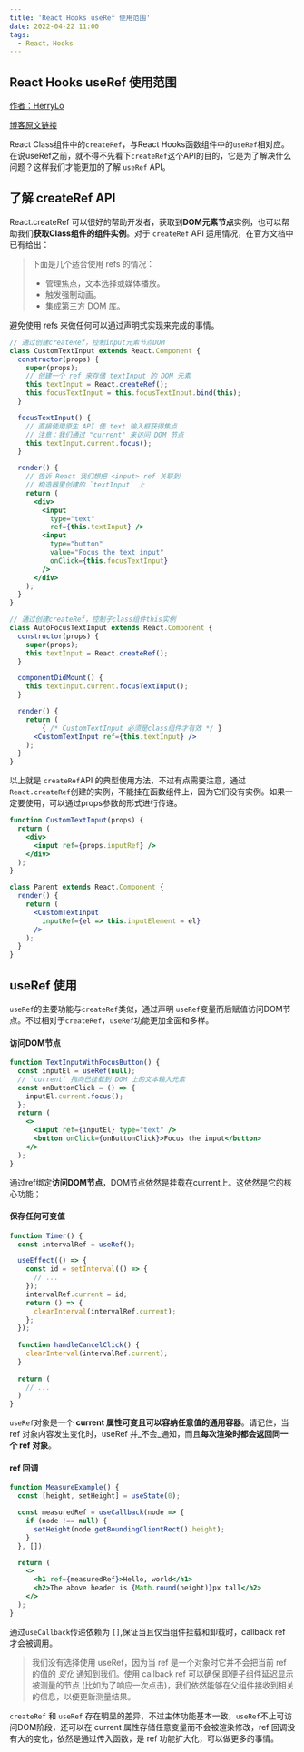 ```yaml
---
title: 'React Hooks useRef 使用范围'
date: 2022-04-22 11:00
tags: 
  - React，Hooks
---
```


## React Hooks useRef 使用范围

[作者：HerryLo](https://github.com/HerryLo)

[博客原文链接](https://github.com/AttemptWeb/Record/issues/33)

React Class组件中的`createRef`，与React Hooks函数组件中的`useRef`相对应。在说useRef之前，就不得不先看下`createRef`这个API的目的，它是为了解决什么问题？这样我们才能更加的了解 `useRef` API。
<a name="kO4WA"></a>
## 了解 createRef API
React.createRef 可以很好的帮助开发者，获取到**DOM元素节点**实例，也可以帮助我们**获取Class组件的组件实例**。对于 `createRef` API 适用情况，在官方文档中已有给出：

> 下面是几个适合使用 refs 的情况：
> - 管理焦点，文本选择或媒体播放。
> - 触发强制动画。
> - 集成第三方 DOM 库。
> 
避免使用 refs 来做任何可以通过声明式实现来完成的事情。

```jsx
// 通过创建createRef，控制input元素节点DOM
class CustomTextInput extends React.Component {
  constructor(props) {
    super(props);
    // 创建一个 ref 来存储 textInput 的 DOM 元素
    this.textInput = React.createRef();
    this.focusTextInput = this.focusTextInput.bind(this);
  }

  focusTextInput() {
    // 直接使用原生 API 使 text 输入框获得焦点
    // 注意：我们通过 "current" 来访问 DOM 节点
    this.textInput.current.focus();
  }

  render() {
    // 告诉 React 我们想把 <input> ref 关联到
    // 构造器里创建的 `textInput` 上
    return (
      <div>
        <input
          type="text"
          ref={this.textInput} />
        <input
          type="button"
          value="Focus the text input"
          onClick={this.focusTextInput}
        />
      </div>
    );
  }
}

// 通过创建createRef，控制子class组件this实例
class AutoFocusTextInput extends React.Component {
  constructor(props) {
    super(props);
    this.textInput = React.createRef();
  }

  componentDidMount() {
    this.textInput.current.focusTextInput();
  }

  render() {
    return (
        { /* CustomTextInput 必须是class组件才有效 */ }
      <CustomTextInput ref={this.textInput} />
    );
  }
}
```
以上就是 `createRef`API 的典型使用方法，不过有点需要注意，通过`React.createRef`创建的实例，不能挂在函数组件上，因为它们没有实例。如果一定要使用，可以通过props参数的形式进行传递。
```jsx
function CustomTextInput(props) {
  return (
    <div>
      <input ref={props.inputRef} />
    </div>
  );
}

class Parent extends React.Component {
  render() {
    return (
      <CustomTextInput
        inputRef={el => this.inputElement = el}
      />
    );
  }
}
```
<a name="cg1hs"></a>
## useRef 使用
`useRef`的主要功能与`createRef`类似，通过声明 `useRef`变量而后赋值访问DOM节点。不过相对于`createRef`，`useRef`功能更加全面和多样。

<a name="j6vLd"></a>
#### **访问DOM节点**
```jsx
function TextInputWithFocusButton() {
  const inputEl = useRef(null);
  // `current` 指向已挂载到 DOM 上的文本输入元素
  const onButtonClick = () => {
    inputEl.current.focus();
  };
  return (
    <>
      <input ref={inputEl} type="text" />
      <button onClick={onButtonClick}>Focus the input</button>
    </>
  );
}
```
通过ref绑定**访问DOM节点**，DOM节点依然是挂载在current上。这依然是它的核心功能；

<a name="vFY4O"></a>
#### 保存任何可变值
```jsx
function Timer() {
  const intervalRef = useRef();

  useEffect(() => {
    const id = setInterval(() => {
      // ...
    });
    intervalRef.current = id;
    return () => {
      clearInterval(intervalRef.current);
    };
  });
  
  function handleCancelClick() {
    clearInterval(intervalRef.current);
  }
  
  return (
  	// ...
  )
}
```
`useRef`对象是一个 **current 属性可变且可以容纳任意值的通用容器**。请记住，当 ref 对象内容发生变化时，useRef 并_不会_通知，而且**每次渲染时都会返回同一个 ref 对象**。

<a name="Mg1xA"></a>
#### ref 回调
```jsx
function MeasureExample() {
  const [height, setHeight] = useState(0);

  const measuredRef = useCallback(node => {
    if (node !== null) {
      setHeight(node.getBoundingClientRect().height);
    }
  }, []);

  return (
    <>
      <h1 ref={measuredRef}>Hello, world</h1>
      <h2>The above header is {Math.round(height)}px tall</h2>
    </>
  );
}
```
通过`useCallback`传递依赖为 `[]`,保证当且仅当组件挂载和卸载时，callback ref 才会被调用。
> 我们没有选择使用 useRef，因为当 ref 是一个对象时它并不会把当前 ref 的值的 _变化_ 通知到我们。使用 callback ref 可以确保 即便子组件延迟显示被测量的节点 (比如为了响应一次点击)，我们依然能够在父组件接收到相关的信息，以便更新测量结果。


`createRef` 和 `useRef` 存在明显的差异，不过主体功能基本一致，`useRef`不止可访问DOM阶段，还可以在 current 属性存储任意变量而不会被渲染修改，ref 回调没有大的变化，依然是通过传入函数，是 ref 功能扩大化，可以做更多的事情。

